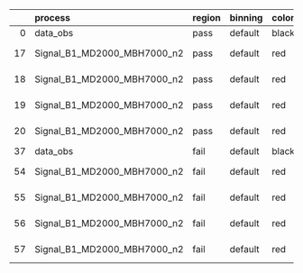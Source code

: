 |    | process                     | region   | binning   | color   | process_type   |   scale | variation   | source_filename                                                      | source_histname    | alias                       | title     |   combine_idx |     lnN |   shapes | syst_type   | direction   | variation_alias   |
|---:|:----------------------------|:---------|:----------|:--------|:---------------|--------:|:------------|:---------------------------------------------------------------------|:-------------------|:----------------------------|:----------|--------------:|--------:|---------:|:------------|:------------|:------------------|
|  0 | data_obs                    | pass     | default   | black   | DATA           |       1 | nominal     | ./histograms_for_2DAlphabet_v15//BH_Data.root                        | hpass              | Data                        | Data      |           nan | nan     |      nan | nan         | nan         | nan               |
| 17 | Signal_B1_MD2000_MBH7000_n2 | pass     | default   | red     | SIGNAL         |       1 | lumi        | ./histograms_for_2DAlphabet_v15//BH_Signal_B1_MD2000_MBH7000_n2.root | hpass              | Signal_B1_MD2000_MBH7000_n2 | BH signal |           nan |   1.016 |      nan | lnN         | nan         | nan               |
| 18 | Signal_B1_MD2000_MBH7000_n2 | pass     | default   | red     | SIGNAL         |       1 | SVM         | ./histograms_for_2DAlphabet_v15//BH_Signal_B1_MD2000_MBH7000_n2.root | hpass_SVMsyst_up   | Signal_B1_MD2000_MBH7000_n2 | BH signal |           nan | nan     |        1 | shapes      | Up          | SVMsyst           |
| 19 | Signal_B1_MD2000_MBH7000_n2 | pass     | default   | red     | SIGNAL         |       1 | SVM         | ./histograms_for_2DAlphabet_v15//BH_Signal_B1_MD2000_MBH7000_n2.root | hpass_SVMsyst_down | Signal_B1_MD2000_MBH7000_n2 | BH signal |           nan | nan     |        1 | shapes      | Down        | SVMsyst           |
| 20 | Signal_B1_MD2000_MBH7000_n2 | pass     | default   | red     | SIGNAL         |       1 | nominal     | ./histograms_for_2DAlphabet_v15//BH_Signal_B1_MD2000_MBH7000_n2.root | hpass              | Signal_B1_MD2000_MBH7000_n2 | BH signal |           nan | nan     |      nan | nan         | nan         | nan               |
| 37 | data_obs                    | fail     | default   | black   | DATA           |       1 | nominal     | ./histograms_for_2DAlphabet_v15//BH_Data.root                        | hfail              | Data                        | Data      |           nan | nan     |      nan | nan         | nan         | nan               |
| 54 | Signal_B1_MD2000_MBH7000_n2 | fail     | default   | red     | SIGNAL         |       1 | lumi        | ./histograms_for_2DAlphabet_v15//BH_Signal_B1_MD2000_MBH7000_n2.root | hfail              | Signal_B1_MD2000_MBH7000_n2 | BH signal |           nan |   1.016 |      nan | lnN         | nan         | nan               |
| 55 | Signal_B1_MD2000_MBH7000_n2 | fail     | default   | red     | SIGNAL         |       1 | SVM         | ./histograms_for_2DAlphabet_v15//BH_Signal_B1_MD2000_MBH7000_n2.root | hfail_SVMsyst_up   | Signal_B1_MD2000_MBH7000_n2 | BH signal |           nan | nan     |        1 | shapes      | Up          | SVMsyst           |
| 56 | Signal_B1_MD2000_MBH7000_n2 | fail     | default   | red     | SIGNAL         |       1 | SVM         | ./histograms_for_2DAlphabet_v15//BH_Signal_B1_MD2000_MBH7000_n2.root | hfail_SVMsyst_down | Signal_B1_MD2000_MBH7000_n2 | BH signal |           nan | nan     |        1 | shapes      | Down        | SVMsyst           |
| 57 | Signal_B1_MD2000_MBH7000_n2 | fail     | default   | red     | SIGNAL         |       1 | nominal     | ./histograms_for_2DAlphabet_v15//BH_Signal_B1_MD2000_MBH7000_n2.root | hfail              | Signal_B1_MD2000_MBH7000_n2 | BH signal |           nan | nan     |      nan | nan         | nan         | nan               |